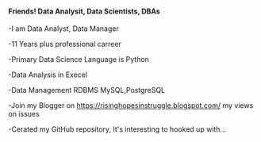 #### Friends! Data Analysit, Data Scientists, DBAs

-I am Data Analyst, Data Manager

-11 Years plus professional carreer

-Primary Data Science Language is Python

-Data Analysis in Execel

-Data Management RDBMS MySQL,PostgreSQL

-Join my Blogger on https://risinghopesinstruggle.blogspot.com/ my views on issues

-Cerated my GitHub repository, It's interesting to hooked up with...

<!--### Hi there 👋-->



<!--
**rkpathakrajesh/rkpathakrajesh** is a ✨ _special_ ✨ repository because its `README.md` (this file) appears on your GitHub profile.

Here are some ideas to get you started:

- 🔭 I’m currently working on ...
- 🌱 I’m currently learning ...
- 👯 I’m looking to collaborate on ...
- 🤔 I’m looking for help with ...
- 💬 Ask me about ...
- 📫 How to reach me: ...
- 😄 Pronouns: ...
- ⚡ Fun fact: ...
-->
